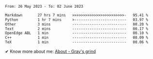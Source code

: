 <!--START_SECTION:waka-->

```txt
From: 26 May 2023 - To: 02 June 2023

Markdown       27 hrs 7 mins   >>>>>>>>>>>>>>>>>>>>>>>>-   95.41 %
Python         1 hr 7 mins     >------------------------   03.97 %
Other          3 mins          -------------------------   00.20 %
Text           2 mins          -------------------------   00.17 %
OpenEdge ABL   1 min           -------------------------   00.10 %
C++            1 min           -------------------------   00.09 %
TeX            1 min           -------------------------   00.06 %
```

<!--END_SECTION:waka-->

<!-- [![grayxu's github stats](https://github-readme-stats.vercel.app/api?username=grayxu&count_private=true&show_icons=true)](https://github.com/grayxu) -->

✔ Know more about me: [About - Gray's grind](https://www.grayxu.cn/)
